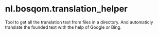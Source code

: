 # nl.bosqom.translation_helper
Tool to get all the translation text from files in a directory. And automaticly translate the founded text with the help of Google or Bing.
